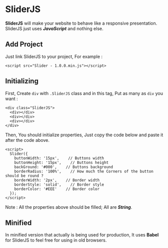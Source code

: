 # SliderJS
**SliderJS** will make your website to behave like a responsive presentation. SliderJS just uses ***JavaScript*** and nothing else.

## Add Project
Just link SliderJS to your project, For example :
```
<script src="Slider - 1.0.0.min.js"></script>
```

## Initializing
First, Create `div` with `.SliderJS` class and in this tag, Put as many as `div` you want :
```
<div class="SliderJS">
  <div></div>
  <div></div>
  <div></div>
</div>
```

Then, You should initialize properties, Just copy the code below and paste it after the code above.
```
<script>
  Slider({
    buttonWidth: '15px',    // Buttons width
    buttonHeight: '15px',    // Buttons height
    backGround: '#000',    // Buttons background
    borderRadius: '100%',    // How much the Corners of the button should be round ?
    borderWidth: '2px',    // Border width
    borderStyle: 'solid',    // Border style
    borderColor: '#EEE'    // Border color
  });
</script>
```
Note : All the properties above should be filled; All are ***String***.

## Minified
In minified version that actually is being used for production, It uses **Babel** for SliderJS to feel free for using in old browsers.

